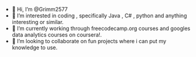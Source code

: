 - 👋 Hi, I’m @Grimm2577
- 👀 I’m interested in coding , specifically Java , C# , python and anything interesting or similar.
- 🌱 I’m currently working through freecodecamp.org courses and googles data analytics courses on coursera!.
- 💞️ I’m looking to collaborate on fun projects where i can put my knowledge to use.
